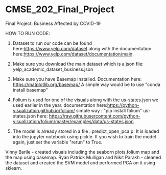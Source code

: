 # CMSE_202_Final_Project

Final Project: Business Affected by COVID-19

HOW TO RUN CODE:

1. Dataset to run our code can be found here:https://www.yelp.com/dataset along with the documentation here:https://www.yelp.com/dataset/documentation/main.

2. Make sure you download the main dataset which is a json file: yelp_academic_dataset_business.json

3. Make sure you have Basemap installed. Documentation here: https://matplotlib.org/basemap/
A simple way would be to use "conda install basemap"

4. Folium is used for one of the visuals along with the us-states.json we used earlier in the year.
documentation here:https://python-visualization.github.io/folium/
simple way : "pip install folium"
us-states.json here: https://raw.githubusercontent.com/python-visualization/folium/master/examples/data/us-states.json

5. The model is already stored in a file : predict_open_pca.p. It is loaded into the jupyter notebook using pickle. If you wish to train the model again, just set the variable "rerun" to True.

Vinny Barile - created visuals including the seaborn plots,folium map and the map using basemap.
Ryan Patrick Mulligan and Nikit Parakh - cleaned the dataset and created the SVM model and performed PCA on it using sklearn.
